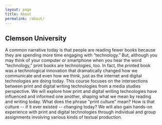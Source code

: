 ```yaml
---
layout: page
title: About
permalink: /about/
---
```

## Clemson University

A common narrative today is that people are reading fewer books because they are spending more time engaging with “technology.” But, although you may think of your computer or smartphone when you hear the word “technology,” print books are technologies, too. In fact, the printed book was a technological innovation that dramatically changed how we communicate and even how we think, just as the internet and digital technologies are doing today. This course focuses on the intersections between print and digital writing technologies from a media studies perspective. We will explore how print and digital writing technologies have influenced and informed one another, shaping what we mean by reading and writing today. What does the phrase "print culture" mean? How is that culture -- if it ever existed -- changing today? We will also gain hands-on experience with print and digital technologies through individual and group assignments involving various kinds of textual production.
